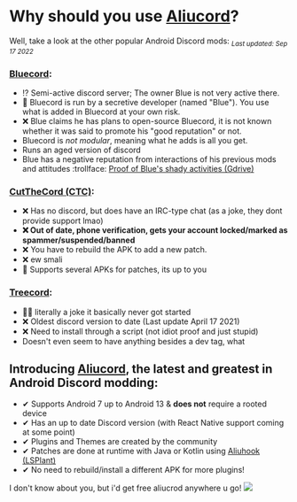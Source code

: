 # Why should you use [Aliucord](https://github.com/Aliucord/Aliucord)?
Well, take a look at the other popular Android Discord mods: <sub>_Last updated: Sep 17 2022_</sub>

### [Bluecord](https://bluesmods.com):
* ⁉ Semi-active discord server; The owner Blue is not very active there.
* 🤷‍ Bluecord is run by a secretive developer (named "Blue"). You use what is added in Bluecord at your own risk.
* ❌ Blue claims he has plans to open-source Bluecord, it is not known whether it was said to promote his "good reputation" or not.
* Bluecord is _not modular_, meaning what he adds is all you get.
* Runs an aged version of discord
* Blue has a negative reputation from interactions of his previous mods and attitudes :trollface:
[Proof of Blue's shady activities (Gdrive)](https://drive.google.com/drive/folders/1Y2m2lMSpN3GlOcXyceaO88Ljnr8xuNcp)

### [CutTheCord (CTC)](https://gitdab.com/distok/cutthecord):
* ❌ Has no discord, but does have an IRC-type chat (as a joke, they dont provide support lmao)
* **❌ Out of date, phone verification, gets your account locked/marked as spammer/suspended/banned**
* ❌ You have to rebuild the APK to add a new patch.
* ❌ ew smali
* 🤷‍ Supports several APKs for patches, its up to you

### [Treecord](https://github.com/treecord/treecord):
* 🤷‍♂️ literally a joke it basically never got started
* ❌ Oldest discord version to date (Last update April 17 2021)
* ❌ Need to install through a script (not idiot proof and just stupid)
* Doesn't even seem to have anything besides a dev tag, what

## Introducing [Aliucord](https://github.com/Aliucord/Aliucord), the latest and greatest in Android Discord modding:
* ✔ Supports Android 7 up to Android 13 & **does not** require a rooted device
* ✔ Has an up to date Discord version (with React Native support coming at some point)
* ✔ Plugins and Themes are created by the community
* ✔ Patches are done at runtime with Java or Kotlin using [Aliuhook](https://github.com/Aliucord/hook) [(LSPlant)](https://github.com/LSPosed/LSPlant)
* ✔ No need to rebuild/install a different APK for more plugins!

I don't know about you, but i'd get free aliucrod anywhere u go! <img src="https://cdn.discordapp.com/emojis/898881619660783686.png"/>
